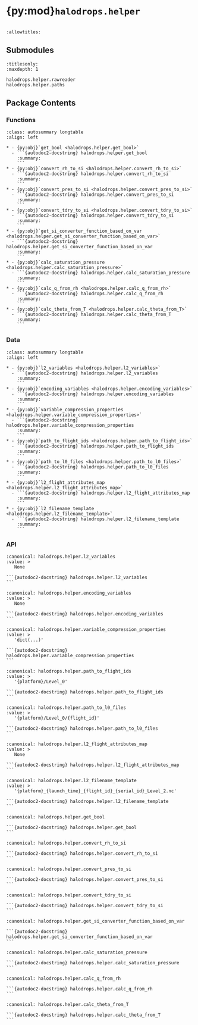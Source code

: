 # {py:mod}`halodrops.helper`

```{py:module} halodrops.helper
```

```{autodoc2-docstring} halodrops.helper
:allowtitles:
```

## Submodules

```{toctree}
:titlesonly:
:maxdepth: 1

halodrops.helper.rawreader
halodrops.helper.paths
```

## Package Contents

### Functions

````{list-table}
:class: autosummary longtable
:align: left

* - {py:obj}`get_bool <halodrops.helper.get_bool>`
  - ```{autodoc2-docstring} halodrops.helper.get_bool
    :summary:
    ```
* - {py:obj}`convert_rh_to_si <halodrops.helper.convert_rh_to_si>`
  - ```{autodoc2-docstring} halodrops.helper.convert_rh_to_si
    :summary:
    ```
* - {py:obj}`convert_pres_to_si <halodrops.helper.convert_pres_to_si>`
  - ```{autodoc2-docstring} halodrops.helper.convert_pres_to_si
    :summary:
    ```
* - {py:obj}`convert_tdry_to_si <halodrops.helper.convert_tdry_to_si>`
  - ```{autodoc2-docstring} halodrops.helper.convert_tdry_to_si
    :summary:
    ```
* - {py:obj}`get_si_converter_function_based_on_var <halodrops.helper.get_si_converter_function_based_on_var>`
  - ```{autodoc2-docstring} halodrops.helper.get_si_converter_function_based_on_var
    :summary:
    ```
* - {py:obj}`calc_saturation_pressure <halodrops.helper.calc_saturation_pressure>`
  - ```{autodoc2-docstring} halodrops.helper.calc_saturation_pressure
    :summary:
    ```
* - {py:obj}`calc_q_from_rh <halodrops.helper.calc_q_from_rh>`
  - ```{autodoc2-docstring} halodrops.helper.calc_q_from_rh
    :summary:
    ```
* - {py:obj}`calc_theta_from_T <halodrops.helper.calc_theta_from_T>`
  - ```{autodoc2-docstring} halodrops.helper.calc_theta_from_T
    :summary:
    ```
````

### Data

````{list-table}
:class: autosummary longtable
:align: left

* - {py:obj}`l2_variables <halodrops.helper.l2_variables>`
  - ```{autodoc2-docstring} halodrops.helper.l2_variables
    :summary:
    ```
* - {py:obj}`encoding_variables <halodrops.helper.encoding_variables>`
  - ```{autodoc2-docstring} halodrops.helper.encoding_variables
    :summary:
    ```
* - {py:obj}`variable_compression_properties <halodrops.helper.variable_compression_properties>`
  - ```{autodoc2-docstring} halodrops.helper.variable_compression_properties
    :summary:
    ```
* - {py:obj}`path_to_flight_ids <halodrops.helper.path_to_flight_ids>`
  - ```{autodoc2-docstring} halodrops.helper.path_to_flight_ids
    :summary:
    ```
* - {py:obj}`path_to_l0_files <halodrops.helper.path_to_l0_files>`
  - ```{autodoc2-docstring} halodrops.helper.path_to_l0_files
    :summary:
    ```
* - {py:obj}`l2_flight_attributes_map <halodrops.helper.l2_flight_attributes_map>`
  - ```{autodoc2-docstring} halodrops.helper.l2_flight_attributes_map
    :summary:
    ```
* - {py:obj}`l2_filename_template <halodrops.helper.l2_filename_template>`
  - ```{autodoc2-docstring} halodrops.helper.l2_filename_template
    :summary:
    ```
````

### API

````{py:data} l2_variables
:canonical: halodrops.helper.l2_variables
:value: >
   None

```{autodoc2-docstring} halodrops.helper.l2_variables
```

````

````{py:data} encoding_variables
:canonical: halodrops.helper.encoding_variables
:value: >
   None

```{autodoc2-docstring} halodrops.helper.encoding_variables
```

````

````{py:data} variable_compression_properties
:canonical: halodrops.helper.variable_compression_properties
:value: >
   'dict(...)'

```{autodoc2-docstring} halodrops.helper.variable_compression_properties
```

````

````{py:data} path_to_flight_ids
:canonical: halodrops.helper.path_to_flight_ids
:value: >
   '{platform}/Level_0'

```{autodoc2-docstring} halodrops.helper.path_to_flight_ids
```

````

````{py:data} path_to_l0_files
:canonical: halodrops.helper.path_to_l0_files
:value: >
   '{platform}/Level_0/{flight_id}'

```{autodoc2-docstring} halodrops.helper.path_to_l0_files
```

````

````{py:data} l2_flight_attributes_map
:canonical: halodrops.helper.l2_flight_attributes_map
:value: >
   None

```{autodoc2-docstring} halodrops.helper.l2_flight_attributes_map
```

````

````{py:data} l2_filename_template
:canonical: halodrops.helper.l2_filename_template
:value: >
   '{platform}_{launch_time}_{flight_id}_{serial_id}_Level_2.nc'

```{autodoc2-docstring} halodrops.helper.l2_filename_template
```

````

````{py:function} get_bool(s)
:canonical: halodrops.helper.get_bool

```{autodoc2-docstring} halodrops.helper.get_bool
```
````

````{py:function} convert_rh_to_si(value)
:canonical: halodrops.helper.convert_rh_to_si

```{autodoc2-docstring} halodrops.helper.convert_rh_to_si
```
````

````{py:function} convert_pres_to_si(value)
:canonical: halodrops.helper.convert_pres_to_si

```{autodoc2-docstring} halodrops.helper.convert_pres_to_si
```
````

````{py:function} convert_tdry_to_si(value)
:canonical: halodrops.helper.convert_tdry_to_si

```{autodoc2-docstring} halodrops.helper.convert_tdry_to_si
```
````

````{py:function} get_si_converter_function_based_on_var(var_name)
:canonical: halodrops.helper.get_si_converter_function_based_on_var

```{autodoc2-docstring} halodrops.helper.get_si_converter_function_based_on_var
```
````

````{py:function} calc_saturation_pressure(temperature_K, method='hardy1998')
:canonical: halodrops.helper.calc_saturation_pressure

```{autodoc2-docstring} halodrops.helper.calc_saturation_pressure
```
````

````{py:function} calc_q_from_rh(ds)
:canonical: halodrops.helper.calc_q_from_rh

```{autodoc2-docstring} halodrops.helper.calc_q_from_rh
```
````

````{py:function} calc_theta_from_T(dataset)
:canonical: halodrops.helper.calc_theta_from_T

```{autodoc2-docstring} halodrops.helper.calc_theta_from_T
```
````
